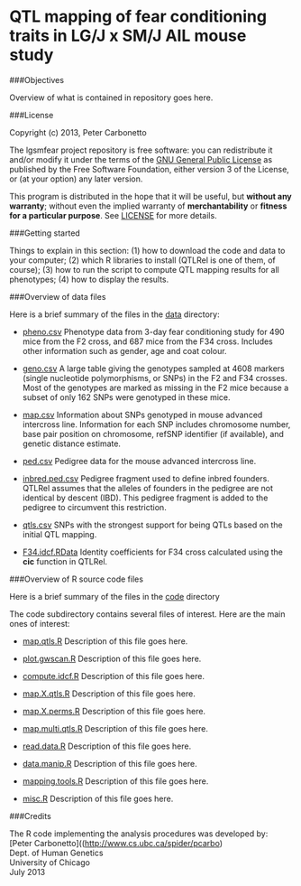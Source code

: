 # QTL mapping of fear conditioning traits in LG/J x SM/J AIL mouse study

###Objectives

Overview of what is contained in repository goes here.

###License

Copyright (c) 2013, Peter Carbonetto

The lgsmfear project repository is free software: you can redistribute
it and/or modify it under the terms of the
[GNU General Public License](http://www.gnu.org/licenses/gpl.html) as
published by the Free Software Foundation, either version 3 of the
License, or (at your option) any later version.

This program is distributed in the hope that it will be useful, but
**without any warranty**; without even the implied warranty of
**merchantability** or **fitness for a particular purpose**. See
[LICENSE](LICENSE) for more details.

###Getting started

Things to explain in this section: (1) how to download the code and
data to your computer; (2) which R libraries to install (QTLRel is one
of them, of course); (3) how to run the script to compute QTL mapping
results for all phenotypes; (4) how to display the results.

###Overview of data files

Here is a brief summary of the files in the [data](data) directory:

+ [pheno.csv](data/pheno.csv) Phenotype data from 3-day fear
conditioning study for 490 mice from the F2 cross, and 687 mice from
the F34 cross. Includes other information such as gender, age and coat
colour.

+ [geno.csv](data/geno.csv) A large table giving the genotypes sampled
at 4608 markers (single nucleotide polymorphisms, or SNPs) in the F2
and F34 crosses. Most of the genotypes are marked as missing in the F2
mice because a subset of only 162 SNPs were genotyped in these mice.

+ [map.csv](data/map.csv) Information about SNPs genotyped in mouse
advanced intercross line. Information for each SNP includes chromosome
number, base pair position on chromosome, refSNP identifier (if
available), and genetic distance estimate.

+ [ped.csv](data/ped.csv) Pedigree data for the mouse advanced
  intercross line.

+ [inbred.ped.csv](data/inbred.ped.csv) Pedigree fragment used to
define inbred founders. QTLRel assumes that the alleles of founders
in the pedigree are not identical by descent (IBD). This pedigree
fragment is added to the pedigree to circumvent this restriction.

+ [qtls.csv](data/qtls.csv) SNPs with the strongest support for being
QTLs based on the initial QTL mapping.

+ [F34.idcf.RData](data/F34.idcf.RData) Identity coefficients for F34
  cross calculated using the **cic** function in QTLRel.

###Overview of R source code files

Here is a brief summary of the files in the [code](code) directory

The code subdirectory contains several files of interest. Here are the
main ones of interest:

+ [map.qtls.R](code/map.qtls.R) Description of this file goes here.

+ [plot.gwscan.R](code/plot.gwscan.R) Description of this file goes here.

+ [compute.idcf.R](code/compute.idcf.R) Description of this file goes here.

+ [map.X.qtls.R](code/map.X.qtls.R) Description of this file goes here.

+ [map.X.perms.R](code/map.X.perms.R) Description of this file goes here.

+ [map.multi.qtls.R](code/map.multi.qtls.R) Description of this file goes here.

+ [read.data.R](code/read.data.R) Description of this file goes here.

+ [data.manip.R](code/data.manip.R) Description of this file goes here.

+ [mapping.tools.R](code/mapping.tools.R) Description of this file goes here.

+ [misc.R](code/misc.R) Description of this file goes here.

###Credits

The R code implementing the analysis procedures was developed by:<br>
[Peter Carbonetto]((http://www.cs.ubc.ca/spider/pcarbo)<br>
Dept. of Human Genetics<br>
University of Chicago<br> 
July 2013
